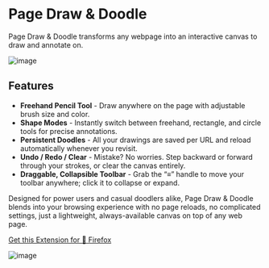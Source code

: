 # Page Draw & Doodle

Page Draw & Doodle transforms any webpage into an interactive canvas to draw and annotate on.

![image](https://addons.mozilla.org/user-media/previews/full/321/321687.png?modified=1748134822)

## Features

* **Freehand Pencil Tool**  - Draw anywhere on the page with adjustable brush size and color.
* **Shape Modes**  - Instantly switch between freehand, rectangle, and circle tools for precise annotations.
* **Persistent Doodles** - All your drawings are saved per URL and reload automatically whenever you revisit.
* **Undo / Redo / Clear** - Mistake? No worries. Step backward or forward through your strokes, or clear the canvas entirely.
* **Draggable, Collapsible Toolbar** - Grab the “≡” handle to move your toolbar anywhere; click it to collapse or expand.

Designed for power users and casual doodlers alike, Page Draw & Doodle blends into your browsing experience with no page reloads, no complicated settings, just a lightweight, always-available canvas on top of any web page.

[Get this Extension for 🦊 Firefox](https://addons.mozilla.org/en-US/firefox/addon/page-draw-doodle/)

![image](https://addons.mozilla.org/user-media/previews/full/321/321689.png?modified=1748134822)

